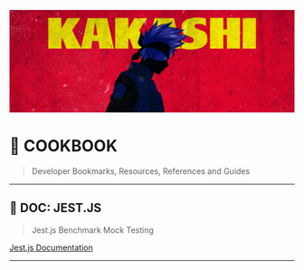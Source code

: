 ![0xKakashi](../banner.png)

# 📔 COOKBOOK

> Developer Bookmarks, Resources, References and Guides

---

## 📄 DOC: JEST.JS

> Jest.js Benchmark Mock Testing

[Jest.js Documentation](https://jestjs.io/)

---
